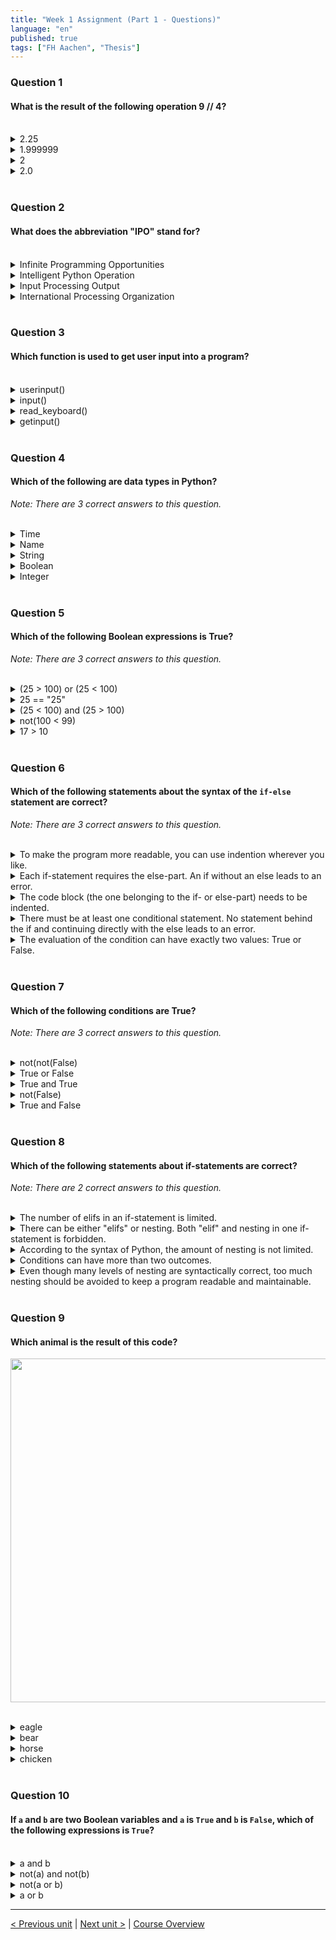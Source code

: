 ```yaml
---
title: "Week 1 Assignment (Part 1 - Questions)"
language: "en"
published: true
tags: ["FH Aachen", "Thesis"]
---
```


### Question 1

#### What is the result of the following operation 9 // 4?

<br>

<details>
	<summary>2.25</summary>
	<img  src="selftest/cross.png" width="25">
</details>


<details>
	<summary>1.999999 </summary>
	<img  src="selftest/cross.png" width="25">
</details>


<details>
	<summary>2</summary>
	<img  src="selftest/check.png" width="25">
</details>


<details>
	<summary>2.0</summary>
	<img  src="selftest/cross.png" width="25">
</details>

<br>

### Question 2

#### What does the abbreviation "IPO" stand for?

<br>

<details>
	<summary>Infinite Programming Opportunities </summary>
	<img  src="selftest/cross.png" width="25">
</details>


<details>
	<summary>Intelligent Python Operation</summary>
	<img  src="selftest/cross.png" width="25">
</details>


<details>
	<summary>Input Processing Output</summary>
	<img  src="selftest/check.png" width="25">
</details>


<details>
	<summary>International Processing Organization</summary>
	<img  src="selftest/cross.png" width="25">
</details>

<br>


### Question 3

#### Which function is used to get user input into a program?

<br>

<details>
	<summary>userinput()</summary>
	<img  src="selftest/cross.png" width="25">
</details>


<details>
	<summary>input()</summary>
	<img  src="selftest/check.png" width="25">
</details>


<details>
	<summary>read_keyboard()</summary>
	<img  src="selftest/cross.png" width="25">
</details>


<details>
	<summary>getinput()</summary>
	<img  src="selftest/cross.png" width="25">
</details>

<br>

### Question 4

#### Which of the following are data types in Python?

*Note: There are 3 correct answers to this question.*

<br>

<details>
	<summary>Time</summary>
	<img  src="selftest/cross.png" width="25">
</details>


<details>
	<summary>Name</summary>
	<img  src="selftest/cross.png" width="25">
</details>


<details>
	<summary>String</summary>
	<img  src="selftest/check.png" width="25">
</details>


<details>
	<summary>Boolean</summary>
	<img  src="selftest/check.png" width="25">
</details>


<details>
	<summary>Integer</summary>
	<img  src="selftest/check.png" width="25">
</details>


<br>

### Question 5

#### Which of the following Boolean expressions is True?

*Note: There are 3 correct answers to this question.*

<br>

<details>
	<summary>(25 > 100) or (25 < 100)</summary>
	<img  src="selftest/check.png" width="25">
</details>


<details>
	<summary>25 == "25"</summary>
	<img  src="selftest/cross.png" width="25">
</details>


<details>
	<summary>(25 < 100) and (25 > 100) </summary>
	<img  src="selftest/cross.png" width="25">
</details>


<details>
	<summary>not(100 < 99) </summary>
	<img  src="selftest/check.png" width="25">
</details>


<details>
	<summary>17 > 10 </summary>
	<img  src="selftest/check.png" width="25">
</details>


<br>

### Question 6

#### Which of the following statements about the syntax of the ```if-else``` statement are correct?

*Note: There are 3 correct answers to this question.*

<br>

<details>
	<summary>To make the program more readable, you can use indention wherever you like.</summary>
	<img  src="selftest/cross.png" width="25">
</details>


<details>
	<summary>Each if-statement requires the else-part. An if without an else leads to an error.</summary>
	<img  src="selftest/cross.png" width="25">
</details>


<details>
	<summary>The code block (the one belonging to the if- or else-part) needs to be indented.</summary>
	<img  src="selftest/check.png" width="25">
</details>


<details>
	<summary>There must be at least one conditional statement. No statement behind the if and continuing directly with the else leads to an error.</summary>
	<img  src="selftest/check.png" width="25">
</details>


<details>
	<summary>The evaluation of the condition can have exactly two values: True or False.</summary>
	<img  src="selftest/check.png" width="25">
</details>


<br>

### Question 7

#### Which of the following conditions are True?

*Note: There are 3 correct answers to this question.*

<br>

<details>
	<summary>not(not(False) </summary>
	<img  src="selftest/cross.png" width="25">
</details>


<details>
	<summary>True or False</summary>
	<img  src="selftest/check.png" width="25">
</details>


<details>
	<summary>True and True </summary>
	<img  src="selftest/check.png" width="25">
</details>


<details>
	<summary>not(False) </summary>
	<img  src="selftest/check.png" width="25">
</details>


<details>
	<summary>True and False </summary>
	<img  src="selftest/cross.png" width="25">
</details>


<br>

### Question 8

#### Which of the following statements about if-statements are correct?

*Note: There are 2 correct answers to this question.*

<br>

<details>
	<summary>The number of elifs in an if-statement is limited.</summary>
	<img  src="selftest/cross.png" width="25">
</details>


<details>
	<summary>There can be either "elifs" or nesting. Both "elif" and nesting in one if-statement is forbidden.</summary>
	<img  src="selftest/cross.png" width="25">
</details>


<details>
	<summary>According to the syntax of Python, the amount of nesting is not limited.</summary>
	<img  src="selftest/check.png" width="25">
</details>


<details>
	<summary>Conditions can have more than two outcomes.</summary>
	<img  src="selftest/cross.png" width="25">
</details>


<details>
	<summary>Even though many levels of nesting are syntactically correct, too much nesting should be avoided to keep a program readable and maintainable.</summary>
	<img  src="selftest/check.png" width="25">
</details>

<br>

### Question 9

#### Which animal is the result of this code?

<img src=selftest/week1_assignment_f9.png width="550"><br><br>

<details>
	<summary>eagle</summary>
	<img  src="selftest/cross.png" width="25">
</details>


<details>
	<summary>bear</summary>
	<img  src="selftest/cross.png" width="25">
</details>


<details>
	<summary>horse</summary>
	<img  src="selftest/check.png" width="25">
</details>


<details>
	<summary>chicken</summary>
	<img  src="selftest/cross.png" width="25">
</details>




<br>

### Question 10

#### If ```a``` and ```b``` are two Boolean variables and ```a``` is ```True``` and ```b``` is ```False```, which of the following expressions is ```True```?

<br>

<details>
	<summary>a and b</summary>
	<img  src="selftest/cross.png" width="25">
</details>


<details>
	<summary>not(a) and not(b) </summary>
	<img  src="selftest/cross.png" width="25">
</details>


<details>
	<summary>not(a or b)</summary>
	<img  src="selftest/cross.png" width="25">
</details>


<details>
	<summary>a or b</summary>
	<img  src="selftest/check.png" width="25">
</details>



---

[< Previous unit](/teaching/python-mooc/week1_assignment_exercise) | [Next unit >](/teaching/python-mooc/week1_unit7_selftest) | [Course Overview](/teaching/python-mooc)